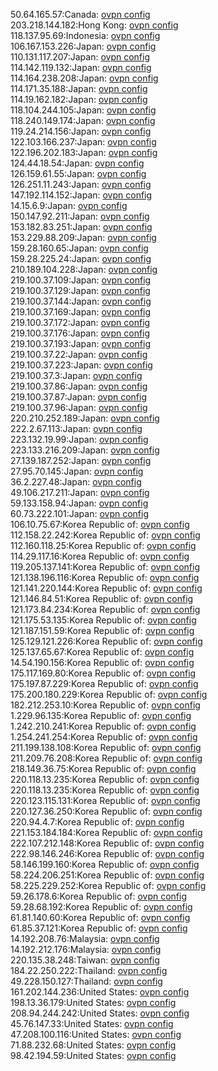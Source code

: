 50.64.165.57:Canada: [ovpn config](vpn/50_64_165_57.ovpn)  
203.218.144.182:Hong Kong: [ovpn config](vpn/203_218_144_182.ovpn)  
118.137.95.69:Indonesia: [ovpn config](vpn/118_137_95_69.ovpn)  
106.167.153.226:Japan: [ovpn config](vpn/106_167_153_226.ovpn)  
110.131.117.207:Japan: [ovpn config](vpn/110_131_117_207.ovpn)  
114.142.119.132:Japan: [ovpn config](vpn/114_142_119_132.ovpn)  
114.164.238.208:Japan: [ovpn config](vpn/114_164_238_208.ovpn)  
114.171.35.188:Japan: [ovpn config](vpn/114_171_35_188.ovpn)  
114.19.162.182:Japan: [ovpn config](vpn/114_19_162_182.ovpn)  
118.104.244.105:Japan: [ovpn config](vpn/118_104_244_105.ovpn)  
118.240.149.174:Japan: [ovpn config](vpn/118_240_149_174.ovpn)  
119.24.214.156:Japan: [ovpn config](vpn/119_24_214_156.ovpn)  
122.103.166.237:Japan: [ovpn config](vpn/122_103_166_237.ovpn)  
122.196.202.183:Japan: [ovpn config](vpn/122_196_202_183.ovpn)  
124.44.18.54:Japan: [ovpn config](vpn/124_44_18_54.ovpn)  
126.159.61.55:Japan: [ovpn config](vpn/126_159_61_55.ovpn)  
126.251.11.243:Japan: [ovpn config](vpn/126_251_11_243.ovpn)  
147.192.114.152:Japan: [ovpn config](vpn/147_192_114_152.ovpn)  
14.15.6.9:Japan: [ovpn config](vpn/14_15_6_9.ovpn)  
150.147.92.211:Japan: [ovpn config](vpn/150_147_92_211.ovpn)  
153.182.83.251:Japan: [ovpn config](vpn/153_182_83_251.ovpn)  
153.229.88.209:Japan: [ovpn config](vpn/153_229_88_209.ovpn)  
159.28.160.65:Japan: [ovpn config](vpn/159_28_160_65.ovpn)  
159.28.225.24:Japan: [ovpn config](vpn/159_28_225_24.ovpn)  
210.189.104.228:Japan: [ovpn config](vpn/210_189_104_228.ovpn)  
219.100.37.109:Japan: [ovpn config](vpn/219_100_37_109.ovpn)  
219.100.37.129:Japan: [ovpn config](vpn/219_100_37_129.ovpn)  
219.100.37.144:Japan: [ovpn config](vpn/219_100_37_144.ovpn)  
219.100.37.169:Japan: [ovpn config](vpn/219_100_37_169.ovpn)  
219.100.37.172:Japan: [ovpn config](vpn/219_100_37_172.ovpn)  
219.100.37.176:Japan: [ovpn config](vpn/219_100_37_176.ovpn)  
219.100.37.193:Japan: [ovpn config](vpn/219_100_37_193.ovpn)  
219.100.37.22:Japan: [ovpn config](vpn/219_100_37_22.ovpn)  
219.100.37.223:Japan: [ovpn config](vpn/219_100_37_223.ovpn)  
219.100.37.3:Japan: [ovpn config](vpn/219_100_37_3.ovpn)  
219.100.37.86:Japan: [ovpn config](vpn/219_100_37_86.ovpn)  
219.100.37.87:Japan: [ovpn config](vpn/219_100_37_87.ovpn)  
219.100.37.96:Japan: [ovpn config](vpn/219_100_37_96.ovpn)  
220.210.252.189:Japan: [ovpn config](vpn/220_210_252_189.ovpn)  
222.2.67.113:Japan: [ovpn config](vpn/222_2_67_113.ovpn)  
223.132.19.99:Japan: [ovpn config](vpn/223_132_19_99.ovpn)  
223.133.216.209:Japan: [ovpn config](vpn/223_133_216_209.ovpn)  
27.139.187.252:Japan: [ovpn config](vpn/27_139_187_252.ovpn)  
27.95.70.145:Japan: [ovpn config](vpn/27_95_70_145.ovpn)  
36.2.227.48:Japan: [ovpn config](vpn/36_2_227_48.ovpn)  
49.106.217.211:Japan: [ovpn config](vpn/49_106_217_211.ovpn)  
59.133.158.94:Japan: [ovpn config](vpn/59_133_158_94.ovpn)  
60.73.222.101:Japan: [ovpn config](vpn/60_73_222_101.ovpn)  
106.10.75.67:Korea Republic of: [ovpn config](vpn/106_10_75_67.ovpn)  
112.158.22.242:Korea Republic of: [ovpn config](vpn/112_158_22_242.ovpn)  
112.160.118.25:Korea Republic of: [ovpn config](vpn/112_160_118_25.ovpn)  
114.29.117.16:Korea Republic of: [ovpn config](vpn/114_29_117_16.ovpn)  
119.205.137.141:Korea Republic of: [ovpn config](vpn/119_205_137_141.ovpn)  
121.138.196.116:Korea Republic of: [ovpn config](vpn/121_138_196_116.ovpn)  
121.141.220.144:Korea Republic of: [ovpn config](vpn/121_141_220_144.ovpn)  
121.146.84.51:Korea Republic of: [ovpn config](vpn/121_146_84_51.ovpn)  
121.173.84.234:Korea Republic of: [ovpn config](vpn/121_173_84_234.ovpn)  
121.175.53.135:Korea Republic of: [ovpn config](vpn/121_175_53_135.ovpn)  
121.187.151.59:Korea Republic of: [ovpn config](vpn/121_187_151_59.ovpn)  
125.129.121.226:Korea Republic of: [ovpn config](vpn/125_129_121_226.ovpn)  
125.137.65.67:Korea Republic of: [ovpn config](vpn/125_137_65_67.ovpn)  
14.54.190.156:Korea Republic of: [ovpn config](vpn/14_54_190_156.ovpn)  
175.117.169.80:Korea Republic of: [ovpn config](vpn/175_117_169_80.ovpn)  
175.197.87.229:Korea Republic of: [ovpn config](vpn/175_197_87_229.ovpn)  
175.200.180.229:Korea Republic of: [ovpn config](vpn/175_200_180_229.ovpn)  
182.212.253.10:Korea Republic of: [ovpn config](vpn/182_212_253_10.ovpn)  
1.229.96.135:Korea Republic of: [ovpn config](vpn/1_229_96_135.ovpn)  
1.242.210.241:Korea Republic of: [ovpn config](vpn/1_242_210_241.ovpn)  
1.254.241.254:Korea Republic of: [ovpn config](vpn/1_254_241_254.ovpn)  
211.199.138.108:Korea Republic of: [ovpn config](vpn/211_199_138_108.ovpn)  
211.209.76.208:Korea Republic of: [ovpn config](vpn/211_209_76_208.ovpn)  
218.149.36.75:Korea Republic of: [ovpn config](vpn/218_149_36_75.ovpn)  
220.118.13.235:Korea Republic of: [ovpn config](vpn/220_118_13_235.ovpn)  
220.118.13.235:Korea Republic of: [ovpn config](vpn/220_118_13_235.ovpn)  
220.123.115.131:Korea Republic of: [ovpn config](vpn/220_123_115_131.ovpn)  
220.127.36.250:Korea Republic of: [ovpn config](vpn/220_127_36_250.ovpn)  
220.94.4.7:Korea Republic of: [ovpn config](vpn/220_94_4_7.ovpn)  
221.153.184.184:Korea Republic of: [ovpn config](vpn/221_153_184_184.ovpn)  
222.107.212.148:Korea Republic of: [ovpn config](vpn/222_107_212_148.ovpn)  
222.98.146.246:Korea Republic of: [ovpn config](vpn/222_98_146_246.ovpn)  
58.146.199.160:Korea Republic of: [ovpn config](vpn/58_146_199_160.ovpn)  
58.224.206.251:Korea Republic of: [ovpn config](vpn/58_224_206_251.ovpn)  
58.225.229.252:Korea Republic of: [ovpn config](vpn/58_225_229_252.ovpn)  
59.26.178.6:Korea Republic of: [ovpn config](vpn/59_26_178_6.ovpn)  
59.28.68.192:Korea Republic of: [ovpn config](vpn/59_28_68_192.ovpn)  
61.81.140.60:Korea Republic of: [ovpn config](vpn/61_81_140_60.ovpn)  
61.85.37.121:Korea Republic of: [ovpn config](vpn/61_85_37_121.ovpn)  
14.192.208.76:Malaysia: [ovpn config](vpn/14_192_208_76.ovpn)  
14.192.212.176:Malaysia: [ovpn config](vpn/14_192_212_176.ovpn)  
220.135.38.248:Taiwan: [ovpn config](vpn/220_135_38_248.ovpn)  
184.22.250.222:Thailand: [ovpn config](vpn/184_22_250_222.ovpn)  
49.228.150.127:Thailand: [ovpn config](vpn/49_228_150_127.ovpn)  
161.202.144.236:United States: [ovpn config](vpn/161_202_144_236.ovpn)  
198.13.36.179:United States: [ovpn config](vpn/198_13_36_179.ovpn)  
208.94.244.242:United States: [ovpn config](vpn/208_94_244_242.ovpn)  
45.76.147.33:United States: [ovpn config](vpn/45_76_147_33.ovpn)  
47.208.100.116:United States: [ovpn config](vpn/47_208_100_116.ovpn)  
71.88.232.68:United States: [ovpn config](vpn/71_88_232_68.ovpn)  
98.42.194.59:United States: [ovpn config](vpn/98_42_194_59.ovpn)  
